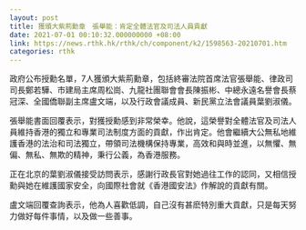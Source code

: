 ```yaml
---
layout: post
title: 獲頒大紫荊勳章　張舉能：肯定全體法官及司法人員貢獻
date: 2021-07-01 00:10:32.000000000 +08:00
link: https://news.rthk.hk/rthk/ch/component/k2/1598563-20210701.htm
categories: rthk
---
```


政府公布授勳名單，7人獲頒大紫荊勳章，包括終審法院首席法官張舉能、律政司司長鄭若驊、市建局主席周松崗、九龍社團聯會會長陳振彬、中總永遠名譽會長蔡冠深、全國僑聯副主席盧文端，以及行政會議成員、新民黨立法會議員葉劉淑儀。

張舉能書面回覆表示，對獲授勳感到非常榮幸。他說，這榮譽對全體法官及司法人員維持香港的獨立和專業司法制度方面的貢獻，作出肯定。他會繼續大公無私地維護香港的法治和司法獨立，帶領司法機構保持專業，高效和與時並進，以無懼、無偏、無私、無欺的精神，秉行公義，為香港服務。

正在北京的葉劉淑儀接受訪問表示，感謝行政長官對她過往工作的認同，又相信授勳與她在維護國家安全，向國際社會就《香港國安法》作解說的貢獻有關。

盧文端回覆查詢表示，他為人喜歡低調，自己沒有甚麽特別重大貢獻，只是每天努力做好每件事情，以及做一些善事。
